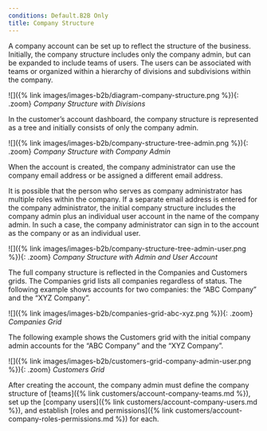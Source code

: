 ```yaml
---
conditions: Default.B2B Only
title: Company Structure
---
```


A company account can be set up to reflect the structure of the business. Initially, the company structure includes only the company admin, but can be expanded to include teams of users. The users can be associated with teams or organized within a hierarchy of divisions and subdivisions within the company.

![]({% link images/images-b2b/diagram-company-structure.png %}){: .zoom}
_Company Structure with Divisions_

In the customer’s account dashboard, the company structure is represented as a tree and initially consists of only the company admin.

![]({% link images/images-b2b/company-structure-tree-admin.png %}){: .zoom}
*Company Structure with Company Admin*

When the account is created, the company administrator can use the company email address or be assigned a different email address.

It is possible that the person who serves as company administrator has multiple roles within the company. If a separate email address is entered for the company administrator, the initial company structure includes the company admin plus an individual user account in the name of the company admin. In such a case, the company administrator can sign in to the account as the company or as an individual user.

![]({% link images/images-b2b/company-structure-tree-admin-user.png %}){: .zoom}
_Company Structure with Admin and User Account_

The full company structure is reflected in the Companies and Customers grids. The Companies grid lists all companies regardless of status. The following example shows accounts for two companies: the “ABC Company” and the “XYZ Company”.

![]({% link images/images-b2b/companies-grid-abc-xyz.png %}){: .zoom}
_Companies Grid_

The following example shows the Customers grid with the initial company admin accounts for the “ABC Company” and the “XYZ Company”.

![]({% link images/images-b2b/customers-grid-company-admin-user.png %}){: .zoom}
_Customers Grid_

After creating the account, the company admin must define the company structure of [teams]({% link customers/account-company-teams.md %}), set up the [company users]({% link customers/account-company-users.md %}), and establish [roles and permissions]({% link customers/account-company-roles-permissions.md %}) for each.
